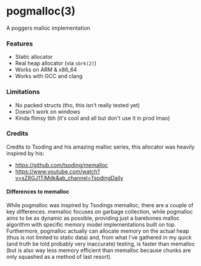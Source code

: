# pogmalloc(3)

A poggers malloc implementation

### Features

* Static allocator
* Real heap allocator (via `sbrk(2)`)
* Works on ARM & x86_64
* Works with GCC and clang 

### Limitations

* No packed structs (tho, this isn't really tested yet)
* Doesn't work on windows
* Kinda flimsy tbh (it's cool and all but don't use it in prod lmao)

### Credits

Credits to Tsoding and his amazing malloc series, this allocator was heavily inspired by his:
* https://github.com/tsoding/memalloc
* https://www.youtube.com/watch?v=sZ8GJ1TiMdk&ab_channel=TsodingDaily

#### Differences to memalloc

While pogmalloc was inspired by Tsodings memalloc, there are a couple of key differences. memalloc focuses on garbage collection, while 
pogmalloc aims to be as dynamic as possible, providing just a barebones malloc algorithm with specific memory model implementations built 
on top. Furthermore, pogmalloc actually can allocate memory on the actual heap (thus is not limited to static data) and, from what I've gathered
in my quick (and truth be told probably very inaccurate) testing, is faster than memalloc (but is also way less memory efficient than memalloc because 
chunks are only squashed as a method of last resort).
